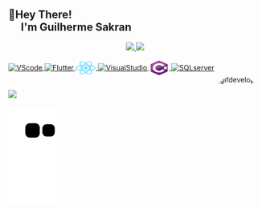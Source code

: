## <div>👾Hey There! </br> &nbsp;&nbsp;&nbsp;&nbsp;&nbsp;I'm Guilherme Sakran</div>

<div align="center">
  <a href="https://github.com/guisakran">
  <img height="180em" src="https://github-readme-stats.vercel.app/api?username=guisakran&show_icons=true&theme=tokyonight&include_all_commits=true&count_private=true"/>
  <img height="180em" src="https://github-readme-stats.vercel.app/api/top-langs/?username=guisakran&layout=compact&langs_count=7&theme=tokyonight"/>
</div>
  
<div style="display: inline_block"><br>
  <img align="center" alt="VScode" height="30" width="40" src="https://cdn.jsdelivr.net/gh/devicons/devicon/icons/vscode/vscode-original.svg">
  <img align="center" alt="Flutter" height="30" width="40" src="https://cdn.jsdelivr.net/gh/devicons/devicon/icons/flutter/flutter-original.svg">
  <img align="center" alt="Rafa-React" height="30" width="40" src="https://raw.githubusercontent.com/devicons/devicon/master/icons/react/react-original.svg">

  <img align="center" alt="VisualStudio" height="30" width="40" src="https://cdn.jsdelivr.net/gh/devicons/devicon/icons/visualstudio/visualstudio-plain.svg">
  <img align="center" alt="Csharp" height="30" width="40" src="https://raw.githubusercontent.com/devicons/devicon/master/icons/csharp/csharp-original.svg">
  
  <img align="center" alt="SQLserver" height="30" width="40" src="https://www.freeiconspng.com/uploads/sql-server-icon-png-1.png">
  
  <img align="right" alt="gifdeveloper" height="100" style="border-radius:50px;" src="https://play-lh.googleusercontent.com/i-0HlK6I-K5ZVI28HFa4iXz0T22Mg2WjQ4gMsEYvqmSNdifp2NE41ZiaUCavmbIimQ=w50-h100">
</div>

##
  
<div> 
  <a href="https://www.linkedin.com/in/guilherme-sakran-8a4509220" target="_blank"><img src="https://img.shields.io/badge/-LinkedIn-%230077B5?style=for-the-badge&logo=linkedin&logoColor=white" target="_blank"></a> 
 
  ![Snake animation](https://github.com/guisakran/guisakran/blob/output/github-contribution-grid-snake.svg)
</div>
